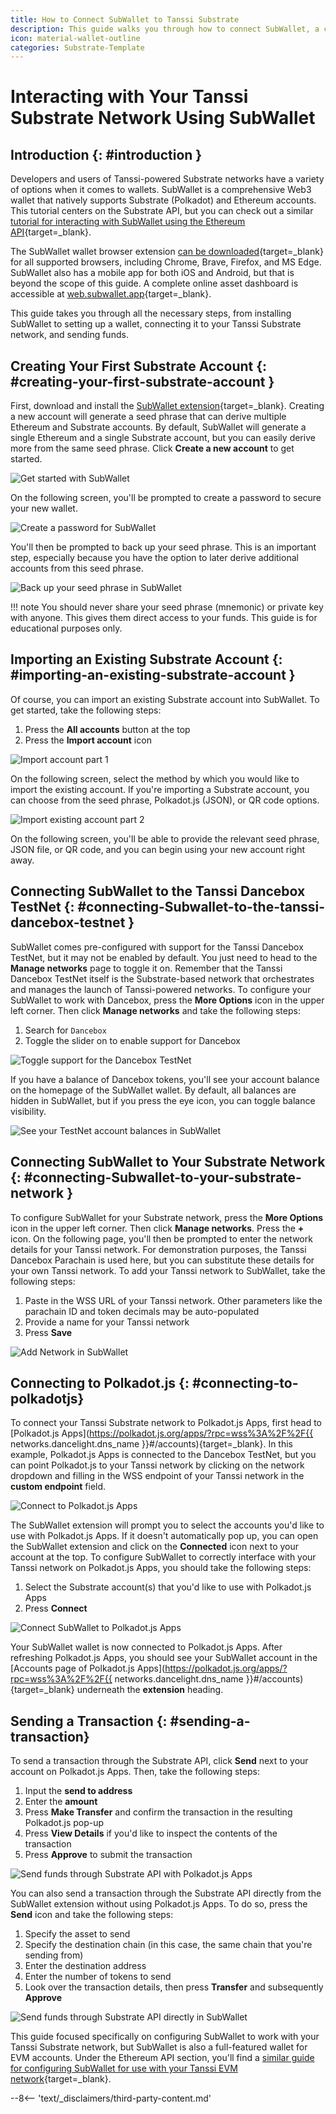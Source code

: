 ```yaml
---
title: How to Connect SubWallet to Tanssi Substrate
description: This guide walks you through how to connect SubWallet, a comprehensive Polkadot, Substrate, and Ethereum wallet, to your Tanssi-powered Substrate network.
icon: material-wallet-outline
categories: Substrate-Template
---
```


# Interacting with Your Tanssi Substrate Network Using SubWallet

## Introduction {: #introduction }

Developers and users of Tanssi-powered Substrate networks have a variety of options when it comes to wallets. SubWallet is a comprehensive Web3 wallet that natively supports Substrate (Polkadot) and Ethereum accounts. This tutorial centers on the Substrate API, but you can check out a similar [tutorial for interacting with SubWallet using the Ethereum API](/builders/toolkit/ethereum-api/wallets/subwallet/){target=\_blank}.

The SubWallet wallet browser extension [can be downloaded](https://www.subwallet.app/download.html){target=\_blank} for all supported browsers, including Chrome, Brave, Firefox, and MS Edge. SubWallet also has a mobile app for both iOS and Android, but that is beyond the scope of this guide. A complete online asset dashboard is accessible at [web.subwallet.app](https://web.subwallet.app){target=\_blank}.

This guide takes you through all the necessary steps, from installing SubWallet to setting up a wallet, connecting it to your Tanssi Substrate network, and sending funds.

## Creating Your First Substrate Account {: #creating-your-first-substrate-account }

First, download and install the [SubWallet extension](https://www.subwallet.app/download.html){target=\_blank}. Creating a new account will generate a seed phrase that can derive multiple Ethereum and Substrate accounts. By default, SubWallet will generate a single Ethereum and a single Substrate account, but you can easily derive more from the same seed phrase. Click **Create a new account** to get started.

![Get started with SubWallet](/images/builders/toolkit/substrate-api/wallets/subwallet/subwallet-1.webp)

On the following screen, you'll be prompted to create a password to secure your new wallet.

![Create a password for SubWallet](/images/builders/toolkit/substrate-api/wallets/subwallet/subwallet-2.webp)

You'll then be prompted to back up your seed phrase. This is an important step, especially because you have the option to later derive additional accounts from this seed phrase.

![Back up your seed phrase in SubWallet](/images/builders/toolkit/substrate-api/wallets/subwallet/subwallet-3.webp)

!!! note
    You should never share your seed phrase (mnemonic) or private key with anyone. This gives them direct access to your funds. This guide is for educational purposes only.

## Importing an Existing Substrate Account {: #importing-an-existing-substrate-account }

Of course, you can import an existing Substrate account into SubWallet. To get started, take the following steps:

1. Press the **All accounts** button at the top
2. Press the **Import account** icon

![Import account part 1](/images/builders/toolkit/substrate-api/wallets/subwallet/subwallet-4.webp)

On the following screen, select the method by which you would like to import the existing account. If you're importing a Substrate account, you can choose from the seed phrase, Polkadot.js (JSON), or QR code options.

![Import existing account part 2](/images/builders/toolkit/substrate-api/wallets/subwallet/subwallet-5.webp)

On the following screen, you'll be able to provide the relevant seed phrase, JSON file, or QR code, and you can begin using your new account right away.

## Connecting SubWallet to the Tanssi Dancebox TestNet {: #connecting-Subwallet-to-the-tanssi-dancebox-testnet }

SubWallet comes pre-configured with support for the Tanssi Dancebox TestNet, but it may not be enabled by default. You just need to head to the **Manage networks** page to toggle it on. Remember that the Tanssi Dancebox TestNet itself is the Substrate-based network that orchestrates and manages the launch of Tanssi-powered networks. To configure your SubWallet to work with Dancebox, press the **More Options** icon in the upper left corner. Then click **Manage networks** and take the following steps:

1. Search for `Dancebox`
2. Toggle the slider on to enable support for Dancebox

![Toggle support for the Dancebox TestNet](/images/builders/toolkit/substrate-api/wallets/subwallet/subwallet-6.webp)

If you have a balance of Dancebox tokens, you'll see your account balance on the homepage of the SubWallet wallet. By default, all balances are hidden in SubWallet, but if you press the eye icon, you can toggle balance visibility.

![See your TestNet account balances in SubWallet](/images/builders/toolkit/substrate-api/wallets/subwallet/subwallet-7.webp)

## Connecting SubWallet to Your Substrate Network {: #connecting-Subwallet-to-your-substrate-network }

To configure SubWallet for your Substrate network, press the **More Options** icon in the upper left corner. Then click **Manage networks**. Press the **+** icon. On the following page, you'll then be prompted to enter the network details for your Tanssi network. For demonstration purposes, the Tanssi Dancebox Parachain is used here, but you can substitute these details for your own Tanssi network. To add your Tanssi network to SubWallet, take the following steps:

1. Paste in the WSS URL of your Tanssi network. Other parameters like the parachain ID and token decimals may be auto-populated
2. Provide a name for your Tanssi network
3. Press **Save**

![Add Network in SubWallet](/images/builders/toolkit/substrate-api/wallets/subwallet/subwallet-8.webp)

## Connecting to Polkadot.js {: #connecting-to-polkadotjs}

To connect your Tanssi Substrate network to Polkadot.js Apps, first head to [Polkadot.js Apps](https://polkadot.js.org/apps/?rpc=wss%3A%2F%2F{{ networks.dancelight.dns_name }}#/accounts){target=\_blank}. In this example, Polkadot.js Apps is connected to the Dancebox TestNet, but you can point Polkadot.js to your Tanssi network by clicking on the network dropdown and filling in the WSS endpoint of your Tanssi network in the **custom endpoint** field.

![Connect to Polkadot.js Apps](/images/builders/toolkit/substrate-api/wallets/subwallet/subwallet-9.webp)

The SubWallet extension will prompt you to select the accounts you'd like to use with Polkadot.js Apps. If it doesn't automatically pop up, you can open the SubWallet extension and click on the **Connected** icon next to your account at the top. To configure SubWallet to correctly interface with your Tanssi network on Polkadot.js Apps, you should take the following steps:

1. Select the Substrate account(s) that you'd like to use with Polkadot.js Apps
2. Press **Connect**

![Connect SubWallet to Polkadot.js Apps](/images/builders/toolkit/substrate-api/wallets/subwallet/subwallet-10.webp)

Your SubWallet wallet is now connected to Polkadot.js Apps. After refreshing Polkadot.js Apps, you should see your SubWallet account in the [Accounts page of Polkadot.js Apps](https://polkadot.js.org/apps/?rpc=wss%3A%2F%2F{{ networks.dancelight.dns_name }}#/accounts){target=\_blank} underneath the **extension** heading.

## Sending a Transaction {: #sending-a-transaction}

To send a transaction through the Substrate API, click **Send** next to your account on Polkadot.js Apps. Then, take the following steps:

1. Input the **send to address**
2. Enter the **amount**
3. Press **Make Transfer** and confirm the transaction in the resulting Polkadot.js pop-up
4. Press **View Details** if you'd like to inspect the contents of the transaction
5. Press **Approve** to submit the transaction

![Send funds through Substrate API with Polkadot.js Apps](/images/builders/toolkit/substrate-api/wallets/subwallet/subwallet-11.webp)

You can also send a transaction through the Substrate API directly from the SubWallet extension without using Polkadot.js Apps. To do so, press the **Send** icon and take the following steps:

1. Specify the asset to send
2. Specify the destination chain (in this case, the same chain that you're sending from)
3. Enter the destination address
4. Enter the number of tokens to send
5. Look over the transaction details, then press **Transfer** and subsequently **Approve**

![Send funds through Substrate API directly in SubWallet](/images/builders/toolkit/substrate-api/wallets/subwallet/subwallet-12.webp)

This guide focused specifically on configuring SubWallet to work with your Tanssi Substrate network, but SubWallet is also a full-featured wallet for EVM accounts. Under the Ethereum API section, you'll find a [similar guide for configuring SubWallet for use with your Tanssi EVM network](/builders/toolkit/ethereum-api/wallets/subwallet/){target=\_blank}.

--8<-- 'text/_disclaimers/third-party-content.md'

